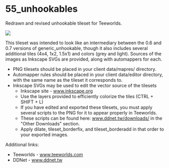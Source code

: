 # 55_unhookables
Redrawn and revised unhookable tileset for Teeworlds.

<img src=http://i.imgur.com/xrHSDOe.png>

This tileset was intended to look like an intermediary between the 0.6 and 0.7 versions of generic_unhookable, though it also includes several additional tiles (4x4, 1x2, 1.5x1) and colors (grey and light). Sources of the images as Inkscape SVGs are provided, along with automappers for each.

  - PNG tilesets should be placed in your client data/mapres/ directory.
  - Automapper rules should be placed in your client data/editor directory, with the same name as the tileset it corresponds to.
  - Inkscape SVGs may be used to edit the vector source of the tilesets
    - Inkscape site - www.inkscape.org
    - Use the layers provided to efficiently colorize the tiles (CTRL + SHIFT + L)
    - If you have edited and exported these tilesets, you must apply several scripts to the PNG for it to appear properly in Teeworlds. 
    - These scripts can be found here: www.ddnet.tw/downloads/ in the "Other Downloads" section.
    - Apply dilate, tileset_borderfix, and tileset_borderadd in that order to your exported images.

Additional links:
  - Teeworlds - www.teeworlds.com
  - DDNet - www.ddnet.tw
